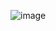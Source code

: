 ![image](https://github.com/terryyufei/FreeCodeCamp/assets/123143795/fab18536-873b-4192-aae4-e70202a0fe31)

